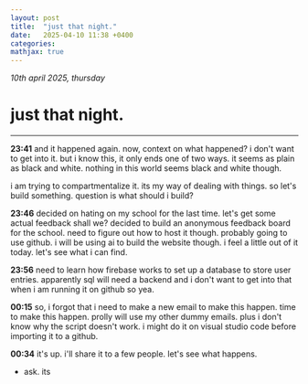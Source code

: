 ```yaml
---
layout: post
title:  "just that night."
date:   2025-04-10 11:38 +0400
categories:
mathjax: true
---
```


_10th april 2025, thursday_

# just that night.
---

**23:41**
and it happened again. now, context on what happened? i don't want to get into it. but i know this, it only ends one of two ways. it seems as plain as black and white. nothing in this world seems black and white though.

i am trying to compartmentalize it. its my way of dealing with things. so let's build something. question is what should i build?

**23:46**
decided on hating on my school for the last time. let's get some actual feedback shall we? decided to build an anonymous feedback board for the school. need to figure out how to host it though. probably going to use github. i will be using ai to build the website though. i feel a little out of it today. let's see what i can find.

**23:56**
need to learn how firebase works to set up a database to store user entries. apparently sql will need a backend and i don't want to get into that when i am running it on github so yea.

**00:15**
so, i forgot that i need to make a new email to make this happen. time to make this happen. prolly will use my other dummy emails. plus i don't know why the script doesn't work. i might do it on visual studio code before importing it to a github.

**00:34**
it's up. i'll share it to a few people. let's see what happens.

- ask.
its
